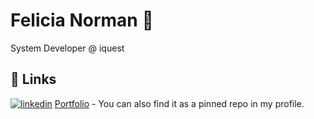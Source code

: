 
# Felicia Norman 👾
System Developer @ iquest

## 🔗 Links
[![linkedin](https://img.shields.io/badge/linkedin-0A66C2?style=for-the-badge&logo=linkedin&logoColor=white)](https://www.linkedin.com/in/felicia-norman-1b8a15152/)
[Portfolio](https://felicianorman.netlify.app/) - You can also find it as a pinned repo in my profile.
